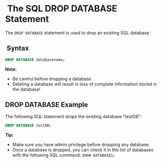 #  The SQL DROP DATABASE Statement

The `DROP DATABASE` statement is used to drop an existing SQL database.

##  Syntax

```sql
DROP DATABASE databasename;
```

**Note:**

- Be careful before dropping a database.
- Deleting a database will result in loss of complete information stored in the database!

## DROP DATABASE Example

The following SQL statement drops the existing database "testDB":

```sql
DROP DATABASE testDB;
```

**Tip:**

- Make sure you have admin privilege before dropping any database.
- Once a database is dropped, you can check it in the list of databases
  with the following SQL command: `SHOW DATABASES;`
